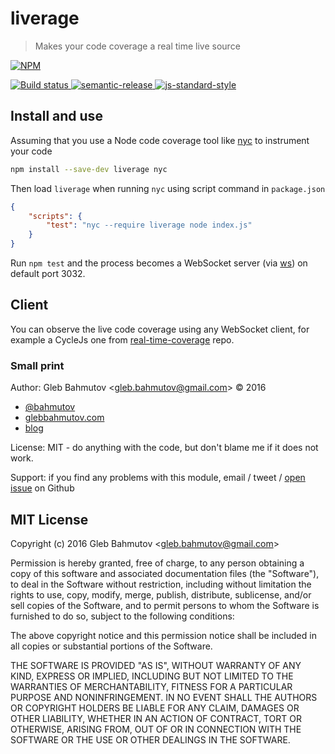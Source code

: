 # liverage

> Makes your code coverage a real time live source

[![NPM][npm-icon] ][npm-url]

[![Build status][ci-image] ][ci-url]
[![semantic-release][semantic-image] ][semantic-url]
[![js-standard-style][standard-image]][standard-url]

## Install and use

Assuming that you use a Node code coverage tool like [nyc](https://www.npmjs.com/package/nyc)
to instrument your code

```sh
npm install --save-dev liverage nyc
```

Then load `liverage` when running `nyc` using script command in `package.json`

```json
{
    "scripts": {
        "test": "nyc --require liverage node index.js"
    }
}
```

Run `npm test` and the process becomes a WebSocket server 
(via [ws](https://www.npmjs.com/package/ws)) on default port 3032. 

## Client

You can observe the live code coverage using any WebSocket client, for example a CycleJs one from
[real-time-coverage](https://github.com/bahmutov/real-time-coverage) repo.

### Small print

Author: Gleb Bahmutov &lt;gleb.bahmutov@gmail.com&gt; &copy; 2016

* [@bahmutov](https://twitter.com/bahmutov)
* [glebbahmutov.com](http://glebbahmutov.com)
* [blog](http://glebbahmutov.com/blog)

License: MIT - do anything with the code, but don't blame me if it does not work.

Support: if you find any problems with this module, email / tweet /
[open issue](https://github.com/bahmutov/liverage/issues) on Github

## MIT License

Copyright (c) 2016 Gleb Bahmutov &lt;gleb.bahmutov@gmail.com&gt;

Permission is hereby granted, free of charge, to any person
obtaining a copy of this software and associated documentation
files (the "Software"), to deal in the Software without
restriction, including without limitation the rights to use,
copy, modify, merge, publish, distribute, sublicense, and/or sell
copies of the Software, and to permit persons to whom the
Software is furnished to do so, subject to the following
conditions:

The above copyright notice and this permission notice shall be
included in all copies or substantial portions of the Software.

THE SOFTWARE IS PROVIDED "AS IS", WITHOUT WARRANTY OF ANY KIND,
EXPRESS OR IMPLIED, INCLUDING BUT NOT LIMITED TO THE WARRANTIES
OF MERCHANTABILITY, FITNESS FOR A PARTICULAR PURPOSE AND
NONINFRINGEMENT. IN NO EVENT SHALL THE AUTHORS OR COPYRIGHT
HOLDERS BE LIABLE FOR ANY CLAIM, DAMAGES OR OTHER LIABILITY,
WHETHER IN AN ACTION OF CONTRACT, TORT OR OTHERWISE, ARISING
FROM, OUT OF OR IN CONNECTION WITH THE SOFTWARE OR THE USE OR
OTHER DEALINGS IN THE SOFTWARE.

[npm-icon]: https://nodei.co/npm/liverage.png?downloads=true
[npm-url]: https://npmjs.org/package/liverage
[ci-image]: https://travis-ci.org/bahmutov/liverage.png?branch=master
[ci-url]: https://travis-ci.org/bahmutov/liverage
[semantic-image]: https://img.shields.io/badge/%20%20%F0%9F%93%A6%F0%9F%9A%80-semantic--release-e10079.svg
[semantic-url]: https://github.com/semantic-release/semantic-release
[standard-image]: https://img.shields.io/badge/code%20style-standard-brightgreen.svg
[standard-url]: http://standardjs.com/
